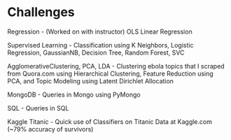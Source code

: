 Challenges
===========

Regression - (Worked on with instructor) OLS Linear Regression

Supervised Learning - Classification using K Neighbors, Logistic Regression, GaussianNB, Decision Tree, Random Forest, SVC

AgglomerativeClustering, PCA, LDA - Clustering ebola topics that I scraped from Quora.com using Hierarchical Clustering, Feature Reduction using PCA, and Topic Modeling using Latent Dirichlet Allocation

MongoDB - Queries in Mongo using PyMongo

SQL - Queries in SQL

Kaggle Titanic - Quick use of Classifiers on Titanic Data at Kaggle.com (~79% accuracy of survivors)

